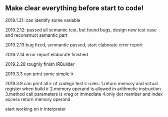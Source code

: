 ## Make clear everything before start to code! ##
2019.1.31: can identify some variable

2019.2.12: passed all semantic test, but found bugs, design new test case and reconstruct semantic part

2019.2.13 bug fixed, senmantic passed, start elaborate error report

2019.2.14 error report elaborate finished

2019.2.28 roughly finish IRBuilder

2019.3.3 can print some simple ir

2019.3.9 can print all ir of codegn test
ir rules:
	1.return memory and virtual register when build ir
	2.memory operand is allowed in arithmetic instruction
	3.method call parameters is vreg or immediate
	4.only dot member and index access return memory operand

start working on ir interpreter
